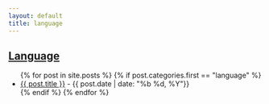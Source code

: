 ```yaml
---
layout: default
title: language
---
```

## [Language]({{title}})

<div>
  <ul class="posts">
  {% for post in site.posts %}
    {% if post.categories.first == "language"  %}
      <li>
      <a href="{{ post.url }}"> {{ post.title }}</a> - {{ post.date | date: "%b %d, %Y"}}
      </li>
    {% endif %}
  {% endfor %}
  </ul>
</div>

